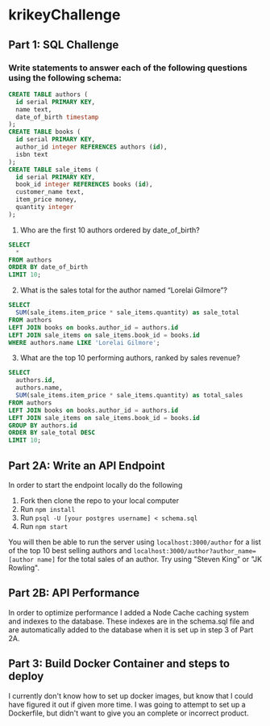 # krikeyChallenge

## Part 1: SQL Challenge
### Write statements to answer each of the following questions using the following schema:
```sql
CREATE TABLE authors ( 
  id serial PRIMARY KEY, 
  name text, 
  date_of_birth timestamp 
); 
CREATE TABLE books ( 
  id serial PRIMARY KEY, 
  author_id integer REFERENCES authors (id), 
  isbn text
); 
CREATE TABLE sale_items ( 
  id serial PRIMARY KEY, 
  book_id integer REFERENCES books (id), 
  customer_name text, 
  item_price money, 
  quantity integer 
); 
```
1. Who are the first 10 authors ordered by date_of_birth?
```sql
SELECT
  *  
FROM authors
ORDER BY date_of_birth
LIMIT 10;
```

2. What is the sales total for the author named “Lorelai Gilmore”?
```sql
SELECT
  SUM(sale_items.item_price * sale_items.quantity) as sale_total
FROM authors
LEFT JOIN books on books.author_id = authors.id
LEFT JOIN sale_items on sale_items.book_id = books.id
WHERE authors.name LIKE 'Lorelai Gilmore';
```

3. What are the top 10 performing authors, ranked by sales revenue?
```sql
SELECT
  authors.id,
  authors.name,
  SUM(sale_items.item_price * sale_items.quantity) as total_sales
FROM authors
LEFT JOIN books on books.author_id = authors.id
LEFT JOIN sale_items on sale_items.book_id = books.id
GROUP BY authors.id
ORDER BY sale_total DESC
LIMIT 10;
```
## Part 2A: Write an API Endpoint
In order to start the endpoint locally do the following
  1. Fork then clone the repo to your local computer
  2. Run `npm install`
  3. Run `psql -U [your postgres username] < schema.sql`
  4. Run `npm start`

You will then be able to run the server using `localhost:3000/author` for a list of the top 10 best selling authors and `localhost:3000/author?author_name=[author name]` for the total sales of an author.  Try using "Steven King" or "JK Rowling".

## Part 2B: API Performance
In order to optimize performance I added a Node Cache caching system and indexes to the database.  These indexes are in the schema.sql file and are automatically added to the database when it is set up in step 3 of Part 2A.

## Part 3: Build Docker Container and steps to deploy
I currently don't know how to set up docker images, but know that I could have figured it out if given more time.  I was going to attempt to set up a Dockerfile, but didn't want to give you an complete or incorrect product.
